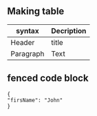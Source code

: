 ## Making table
| syntax | Decription |
| ---------- | ---------- |
| Header | title |
| Paragraph | Text |

## fenced code block
```
{
"firsName": "John"
}
```
